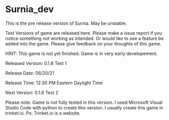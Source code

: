 # Surnia_dev
This is the pre release version of Surnia. May be unstable.

Test Versions of game are released here. Please make a issue report if you notice something not working as intended. Or would like to see a feature be added into the game.
Please give feedback on your thoughts of this game. 

HINT: This game is not yet finished. Game is in very early developement.


Released Version: 0.1.8 Test 1

Release Date: 06/20/21

Release Time: 12:30 PM Eastern Daylight Time


Next Version: 0.1.8 Test 2

Please note: Game is not fully tested in this version. I used Microsoft Visual Studio Code with python to create this version. I usually create this game in trinket.io. Ps: Trinket.io is a website.
